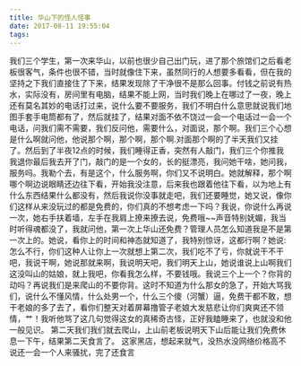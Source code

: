 ```yaml
---
title: 华山下的怪人怪事
date: 2017-08-11 19:55:04
tags:
---
```


 我们三个学生，第一次来华山，以前也很少自己出门玩，进了那个旅馆们之后看老板很客气，条件也很不错，当时就像住下来，虽然同行的人想要多看看，但在我的坚持之下我们直接住了下来，结果发现除了干净很不是那么回事。付钱之前说有热水，实际没有，房间里有电脑，结果不能上网，当时我们晚上在哪过了一夜，晚上还有莫名其妙的电话打过来，说什么要不要服务，我们不明白什么意思就说我们地图手套手电筒都有了，然后就挂了，结果对面不依不饶过一会一个电话过一会一个电话，问我们需不需要，我们反问他，需要什么，对面说，那个啊。我们三个心想是什么啊就问他，他说那个啊，那个啊，那个啊.对面那个啊的了半天我们又挂了。然后到了半夜12点的时候，我们睡得正香，突然有人敲门，我们三个你推我我退你最后我去开了门，敲门的是一个女的，长的挺漂亮，我问她干啥，她问我，服务吗。我勒个去，有是这个，什么服务啊，你们又不说明白。她就解释，那个啊哪个啊边说眼睛还边往下看，开始我没注意，后来我也跟着他往下看，以为地上有什么东西结果什么都没有，然后我说你没事就走吧，我们还要睡觉，她又说，像你们这样从来没玩过的都是免费的，你们真的不想考虑一下吗？我说，你说什么再说一次，她右手扶着墙，左手在我肩上撩来撩去说，免费哦~~声音特别妩媚，我当时听得魂都没了，我就问他，第一次上华山还免费？管理人员怎么知道我是不是第一次上的。她说，看你上的时间和神态就知道了，我特别惊讶，这都行啊？她说:怎么不行，你们这种人让你上一次就想上第二次，我们吃不了亏，你就说干不干吧，我说干啊，她说那就来啊，我说明天吧，我们明天上山，她说谁说上山啊我们这没叫山的姑娘，就上我吧，你看我怎么样，不要钱哦。我说三个上一个？你背的动吗？再说我们是来爬山的不要你背。这时不知道为什么那女的急了，开始大骂我们，说什么不懂风情，什么处男一个，什么三个傻（河蟹）逼，免费干都不敢，想干老娘的多了去了，看你们整天对着屏幕撸管子老娘大发慈悲让你们爽爽还不领情，艹！我听他骂了这几句觉得这女的真稀奇古怪，正好我瞌睡来了，也就没和他一般见识。
第二天我们我们就去爬山，上山前老板说明天下山后能让我们免费休息一下午，结果第二天食言了。
这家黑店，想起来就气，没热水没网络价格高不说还一会一个人来骚扰，完了还食言